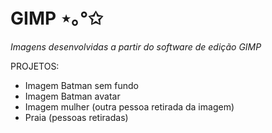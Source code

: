 # GIMP ⋆｡°✩

*Imagens desenvolvidas a partir do software de edição GIMP*

PROJETOS:
- Imagem Batman sem fundo
- Imagem Batman avatar
- Imagem mulher (outra pessoa retirada da imagem)
- Praia (pessoas retiradas)
